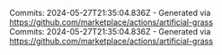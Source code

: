 Commits: 2024-05-27T21:35:04.836Z - Generated via https://github.com/marketplace/actions/artificial-grass
<br>
Commits: 2024-05-27T21:35:04.836Z - Generated via https://github.com/marketplace/actions/artificial-grass
<br>
